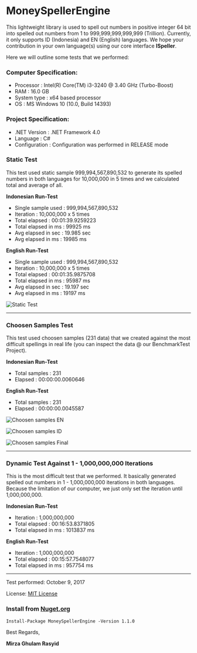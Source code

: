 # MoneySpellerEngine

This lightweight library is used to spell out numbers in positive integer 64 bit into spelled out numbers from 1 to 999,999,999,999,999 (Trillion). Currently, it only supports ID (Indonesia) and EN (English) languages. 
We hope your contribution in your own language(s) using our core interface **ISpeller**. 

Here we will outline some tests that we performed: 

### Computer Specification:
* Processor          : Intel(R) Core(TM) i3-3240 @ 3.40 GHz (Turbo-Boost)
* RAM                : 16.0 GB
* System type        : x64 based processor
* OS                 : MS Windows 10 (10.0, Build 14393)


### Project Specification:
* .NET Version       : .NET Framework 4.0 
* Language           : C#
* Configuration      : Configuration was performed in RELEASE mode


### Static Test

This test used static sample 999,994,567,890,532 to generate its spelled numbers in both languages for 10,000,000 in 5 times and we calculated
total and average of all.

**Indonesian Run-Test**
* Single sample used       : 999,994,567,890,532
* Iteration                : 10,000,000 x 5 times
* Total elapsed            : 00:01:39.9259223
* Total elapsed in ms      : 99925 ms
* Avg elapsed in sec       : 19.985 sec
* Avg elapsed in ms        : 19985 ms

**English Run-Test**
* Single sample used       : 999,994,567,890,532
* Iteration                : 10,000,000 x 5 times
* Total elapsed            : 00:01:35.9875708
* Total elapsed in ms      : 95987 ms
* Avg elapsed in sec       : 19.197 sec
* Avg elapsed in ms        : 19197 ms


![Static Test](https://raw.githubusercontent.com/mirzaevolution/MoneySpellerEngine/master/MoneySpellerEngine.BenchmarkTest/STATIC_TEST_SCREENSHOT.PNG)


---------------------------------------




### Choosen Samples Test

This test used choosen samples (231 data) that we created against the most difficult spellings in real life (you can inspect the data @ our BenchmarkTest Project).

**Indonesian Run-Test**
* Total samples : 231
* Elapsed       : 00:00:00.0060646

**English Run-Test**
* Total samples : 231
* Elapsed       : 00:00:00.0045587

![Choosen samples EN](https://raw.githubusercontent.com/mirzaevolution/MoneySpellerEngine/master/MoneySpellerEngine.BenchmarkTest/CHOOSEN_SAMPLES_TEST_SCREENSHOT_EN_1.PNG)


![Choosen samples ID](https://raw.githubusercontent.com/mirzaevolution/MoneySpellerEngine/master/MoneySpellerEngine.BenchmarkTest/CHOOSEN_SAMPLES_TEST_SCREENSHOT_ID_1.PNG)


![Choosen samples Final](https://raw.githubusercontent.com/mirzaevolution/MoneySpellerEngine/master/MoneySpellerEngine.BenchmarkTest/CHOOSEN_SAMPLES_TEST_SCREENSHOT_ID_EN_FINAL.PNG)


---------------------------------------




### Dynamic Test Against 1 - 1,000,000,000 Iterations

This is the most difficult test that we performed. It basically generated spelled out numbers in 1 - 1,000,000,000 iterations in both languages.
Because the limitation of our computer, we just only set the iteration until 1,000,000,000. 

**Indonesian Run-Test**
* Iteration                : 1,000,000,000
* Total elapsed            : 00:16:53.8371805
* Total elapsed in ms      : 1013837 ms

**English Run-Test**
* Iteration                : 1,000,000,000
* Total elapsed            : 00:15:57.7548077
* Total elapsed in ms      : 957754 ms
---------------------------------------


Test performed: October 9, 2017

License: [MIT License](https://github.com/mirzaevolution/MoneySpellerEngine/blob/master/LICENSE)

### Install from [Nuget.org](https://www.nuget.org/packages/MoneySpellerEngine/1.1.0)
```
Install-Package MoneySpellerEngine -Version 1.1.0
```

Best Regards,


**Mirza Ghulam Rasyid**
